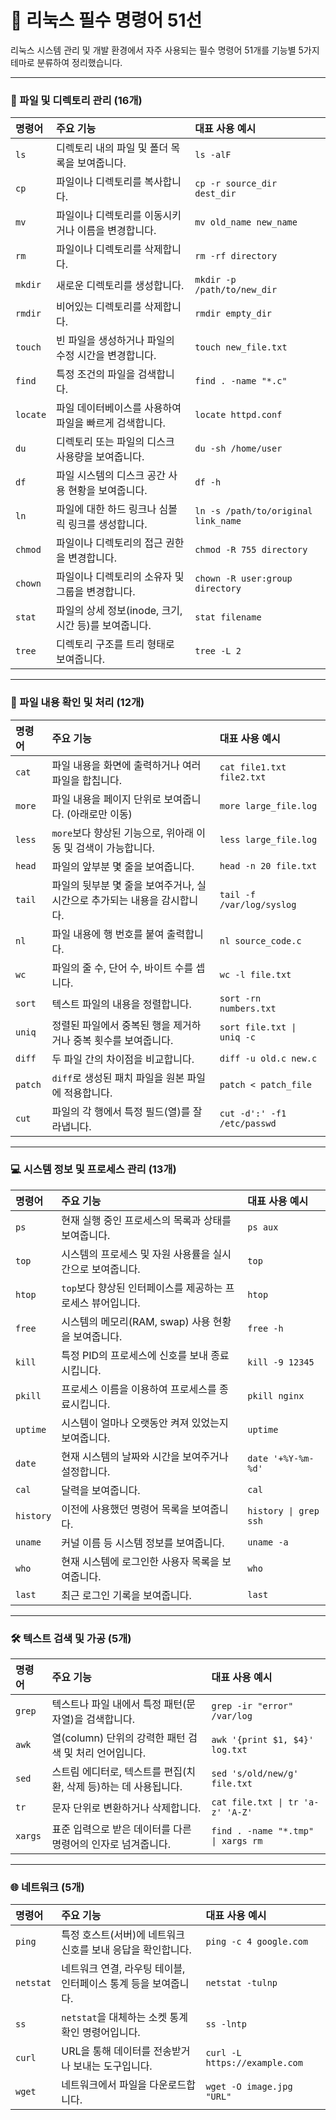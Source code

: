 # 🐧 리눅스 필수 명령어 51선

리눅스 시스템 관리 및 개발 환경에서 자주 사용되는 필수 명령어 51개를 기능별 5가지 테마로 분류하여 정리했습니다.

---
### 📁 파일 및 디렉토리 관리 (16개)

| 명령어 | 주요 기능 | 대표 사용 예시 |
| :--- | :--- | :--- |
| `ls` | 디렉토리 내의 파일 및 폴더 목록을 보여줍니다. | `ls -alF` |
| `cp` | 파일이나 디렉토리를 복사합니다. | `cp -r source_dir dest_dir` |
| `mv` | 파일이나 디렉토리를 이동시키거나 이름을 변경합니다. | `mv old_name new_name` |
| `rm` | 파일이나 디렉토리를 삭제합니다. | `rm -rf directory` |
| `mkdir`| 새로운 디렉토리를 생성합니다. | `mkdir -p /path/to/new_dir` |
| `rmdir`| 비어있는 디렉토리를 삭제합니다. | `rmdir empty_dir` |
| `touch` | 빈 파일을 생성하거나 파일의 수정 시간을 변경합니다. | `touch new_file.txt` |
| `find` | 특정 조건의 파일을 검색합니다. | `find . -name "*.c"` |
| `locate` | 파일 데이터베이스를 사용하여 파일을 빠르게 검색합니다. | `locate httpd.conf` |
| `du` | 디렉토리 또는 파일의 디스크 사용량을 보여줍니다. | `du -sh /home/user` |
| `df` | 파일 시스템의 디스크 공간 사용 현황을 보여줍니다. | `df -h` |
| `ln` | 파일에 대한 하드 링크나 심볼릭 링크를 생성합니다. | `ln -s /path/to/original link_name` |
| `chmod` | 파일이나 디렉토리의 접근 권한을 변경합니다. | `chmod -R 755 directory` |
| `chown` | 파일이나 디렉토리의 소유자 및 그룹을 변경합니다. | `chown -R user:group directory` |
| `stat` | 파일의 상세 정보(inode, 크기, 시간 등)를 보여줍니다. | `stat filename` |
| `tree` | 디렉토리 구조를 트리 형태로 보여줍니다. | `tree -L 2` |

---
### 📄 파일 내용 확인 및 처리 (12개)

| 명령어 | 주요 기능 | 대표 사용 예시 |
| :--- | :--- | :--- |
| `cat` | 파일 내용을 화면에 출력하거나 여러 파일을 합칩니다. | `cat file1.txt file2.txt` |
| `more` | 파일 내용을 페이지 단위로 보여줍니다. (아래로만 이동) | `more large_file.log` |
| `less` | `more`보다 향상된 기능으로, 위아래 이동 및 검색이 가능합니다. | `less large_file.log` |
| `head` | 파일의 앞부분 몇 줄을 보여줍니다. | `head -n 20 file.txt` |
| `tail` | 파일의 뒷부분 몇 줄을 보여주거나, 실시간으로 추가되는 내용을 감시합니다. | `tail -f /var/log/syslog` |
| `nl` | 파일 내용에 행 번호를 붙여 출력합니다. | `nl source_code.c` |
| `wc` | 파일의 줄 수, 단어 수, 바이트 수를 셉니다. | `wc -l file.txt` |
| `sort` | 텍스트 파일의 내용을 정렬합니다. | `sort -rn numbers.txt` |
| `uniq` | 정렬된 파일에서 중복된 행을 제거하거나 중복 횟수를 보여줍니다. | `sort file.txt \| uniq -c` |
| `diff` | 두 파일 간의 차이점을 비교합니다. | `diff -u old.c new.c` |
| `patch` | `diff`로 생성된 패치 파일을 원본 파일에 적용합니다. | `patch < patch_file` |
| `cut` | 파일의 각 행에서 특정 필드(열)를 잘라냅니다. | `cut -d':' -f1 /etc/passwd` |

---
### 💻 시스템 정보 및 프로세스 관리 (13개)

| 명령어 | 주요 기능 | 대표 사용 예시 |
| :--- | :--- | :--- |
| `ps` | 현재 실행 중인 프로세스의 목록과 상태를 보여줍니다. | `ps aux` |
| `top` | 시스템의 프로세스 및 자원 사용률을 실시간으로 보여줍니다. | `top` |
| `htop` | `top`보다 향상된 인터페이스를 제공하는 프로세스 뷰어입니다. | `htop` |
| `free` | 시스템의 메모리(RAM, swap) 사용 현황을 보여줍니다. | `free -h` |
| `kill` | 특정 PID의 프로세스에 신호를 보내 종료시킵니다. | `kill -9 12345` |
| `pkill` | 프로세스 이름을 이용하여 프로세스를 종료시킵니다. | `pkill nginx` |
| `uptime` | 시스템이 얼마나 오랫동안 켜져 있었는지 보여줍니다. | `uptime` |
| `date` | 현재 시스템의 날짜와 시간을 보여주거나 설정합니다. | `date '+%Y-%m-%d'` |
| `cal` | 달력을 보여줍니다. | `cal` |
| `history`| 이전에 사용했던 명령어 목록을 보여줍니다. | `history \| grep ssh` |
| `uname` | 커널 이름 등 시스템 정보를 보여줍니다. | `uname -a` |
| `who` | 현재 시스템에 로그인한 사용자 목록을 보여줍니다. | `who` |
| `last` | 최근 로그인 기록을 보여줍니다. | `last` |

---
### 🛠️ 텍스트 검색 및 가공 (5개)

| 명령어 | 주요 기능 | 대표 사용 예시 |
| :--- | :--- | :--- |
| `grep` | 텍스트나 파일 내에서 특정 패턴(문자열)을 검색합니다. | `grep -ir "error" /var/log` |
| `awk` | 열(column) 단위의 강력한 패턴 검색 및 처리 언어입니다. | `awk '{print $1, $4}' log.txt` |
| `sed` | 스트림 에디터로, 텍스트를 편집(치환, 삭제 등)하는 데 사용됩니다. | `sed 's/old/new/g' file.txt` |
| `tr` | 문자 단위로 변환하거나 삭제합니다. | `cat file.txt \| tr 'a-z' 'A-Z'` |
| `xargs` | 표준 입력으로 받은 데이터를 다른 명령어의 인자로 넘겨줍니다. | `find . -name "*.tmp" \| xargs rm` |

---
### 🌐 네트워크 (5개)

| 명령어 | 주요 기능 | 대표 사용 예시 |
| :--- | :--- | :--- |
| `ping` | 특정 호스트(서버)에 네트워크 신호를 보내 응답을 확인합니다. | `ping -c 4 google.com` |
| `netstat`| 네트워크 연결, 라우팅 테이블, 인터페이스 통계 등을 보여줍니다. | `netstat -tulnp` |
| `ss` | `netstat`을 대체하는 소켓 통계 확인 명령어입니다. | `ss -lntp` |
| `curl` | URL을 통해 데이터를 전송받거나 보내는 도구입니다. | `curl -L https://example.com` |
| `wget` | 네트워크에서 파일을 다운로드합니다. | `wget -O image.jpg "URL"` |
